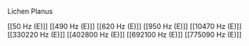 Lichen Planus

[[50 Hz (E)]]
[[490 Hz (E)]]
[[620 Hz (E)]]
[[950 Hz (E)]]
[[10470 Hz (E)]]
[[330220 Hz (E)]]
[[402800 Hz (E)]]
[[692100 Hz (E)]]
[[775090 Hz (E)]]